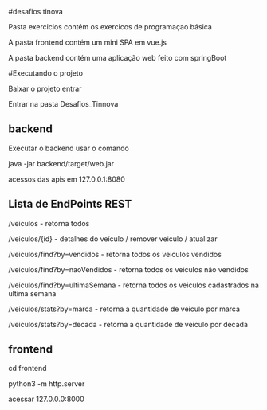 #desafios tinova

Pasta exercicios contém os exercicos de programaçao básica


A pasta frontend contém um mini SPA em vue.js 

A pasta backend contém uma aplicação web feito com springBoot 

#Executando o projeto 

Baixar o projeto entrar

Entrar na pasta Desafios_Tinnova

## backend

Executar o backend usar o comando 

java -jar backend/target/web.jar

acessos das apis em 127.0.0.1:8080

## Lista de EndPoints REST

/veiculos - retorna todos


/veiculos/{id} - detalhes do veículo / remover veiculo / atualizar


/veiculos/find?by=vendidos - retorna todos os veiculos vendidos


/veiculos/find?by=naoVendidos - retorna todos os veiculos não vendidos


/veiculos/find?by=ultimaSemana - retorna todos os veiculos cadastrados na ultima semana


/veiculos/stats?by=marca - retorna a quantidade de veiculo por marca

/veiculos/stats?by=decada - retorna a quantidade de veiculo por decada



## frontend

cd frontend

python3 -m http.server

acessar 127.0.0.0:8000

